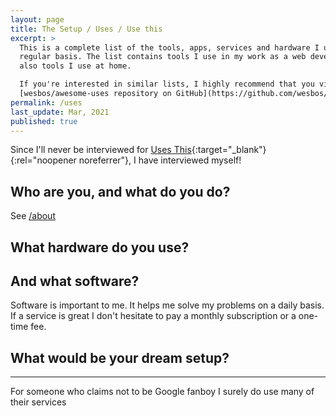 ```yaml
---
layout: page
title: The Setup / Uses / Use this
excerpt: >
  This is a complete list of the tools, apps, services and hardware I use on a
  regular basis. The list contains tools I use in my work as a web developer but
  also tools I use at home.

  If you're interested in similar lists, I highly recommend that you visit the
  [wesbos/awesome-uses repository on GitHub](https://github.com/wesbos/awesome-uses).
permalink: /uses
last_update: Mar, 2021
published: true
---
```


Since I'll never be interviewed for [Uses This](https://usesthis.com){:target="_blank"}{:rel="noopener noreferrer"},
I have interviewed myself!

## Who are you, and what do you do?

See [/about](/about)

## What hardware do you use?

## And what software?

Software is important to me. It helps me solve my problems on a daily basis. If
a service is great I don't hesitate to pay a monthly subscription or a one-time
fee.

## What would be your dream setup?

---

For someone who claims not to be Google fanboy I surely do use many of their services

